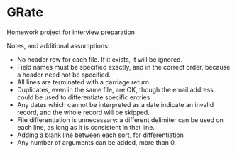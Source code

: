 # GRate
Homework project for interview preparation

Notes, and additional assumptions:
*   No header row for each file. If it exists, it will be ignored.
*   Field names must be specified exactly, and in the correct order, because a header need not be specified.
*   All lines are terminated with a carriage return.
*   Duplicates, even in the same file, are OK, though the email address could be used to differentiate specific entries
*   Any dates which cannot be interpreted as a date indicate an invalid record, and the whole record will be skipped.
*   File differentiation is unnecessary: a different delimiter can be used on each line, as long as it is consistent in that line.
*   Adding a blank line between each sort, for differentiation
*   Any number of arguments can be added, more than 0.

